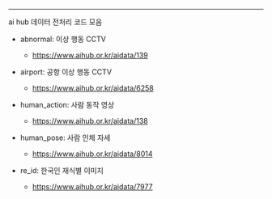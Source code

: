 -------
ai hub 데이터 전처리 코드 모음

* abnormal: 이상 행동 CCTV
  * https://www.aihub.or.kr/aidata/139  


* airport: 공항 이상 행동 CCTV  
  * https://www.aihub.or.kr/aidata/6258


* human_action: 사람 동작 영상
  * https://www.aihub.or.kr/aidata/138
 

* human_pose: 사람 인체 자세
  * https://www.aihub.or.kr/aidata/8014
  
  
* re_id: 한국인 재식별 이미지
  * https://www.aihub.or.kr/aidata/7977